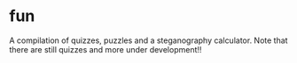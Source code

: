 # fun
A compilation of quizzes, puzzles and a steganography calculator. Note that there are still quizzes and more under development!!
